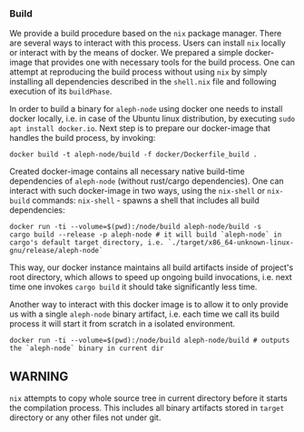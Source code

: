 ### Build
We provide a build procedure based on the `nix` package manager. There are several ways to interact with this process. Users can install `nix` locally or interact with by the means of docker. We prepared a simple docker-image that provides one with necessary tools for the build process. One can attempt at reproducing the build process without using `nix` by simply installing all dependencies described in the `shell.nix` file and following execution of its `buildPhase`.

In order to build a binary for `aleph-node` using docker one needs to install docker locally, i.e. in case of the Ubuntu linux distribution, by executing `sudo apt install docker.io`. Next step is to prepare our docker-image that handles the build process, by invoking:
```
docker build -t aleph-node/build -f docker/Dockerfile_build .
```
Created docker-image contains all necessary native build-time dependencies of `aleph-node` (without rust/cargo dependencies).
One can interact with such docker-image in two ways, using the `nix-shell` or `nix-build` commands:
`nix-shell` - spawns a shell that includes all build dependencies:
```
docker run -ti --volume=$(pwd):/node/build aleph-node/build -s
cargo build --release -p aleph-node # it will build `aleph-node` in cargo's default target directory, i.e. `./target/x86_64-unknown-linux-gnu/release/aleph-node`
```
This way, our docker instance maintains all build artifacts inside of project's root directory, which allows to speed up ongoing build invocations, i.e. next time one invokes `cargo build` it should take significantly less time.

Another way to interact with this docker image is to allow it to only provide us with a single `aleph-node` binary artifact, i.e. each time we call its build process it will start it from scratch in a isolated environment.
```
docker run -ti --volume=$(pwd):/node/build aleph-node/build # outputs the `aleph-node` binary in current dir
```

## WARNING
`nix` attempts to copy whole source tree in current directory before it starts the compilation process. This includes all binary artifacts stored in `target` directory or any other files not under git.
